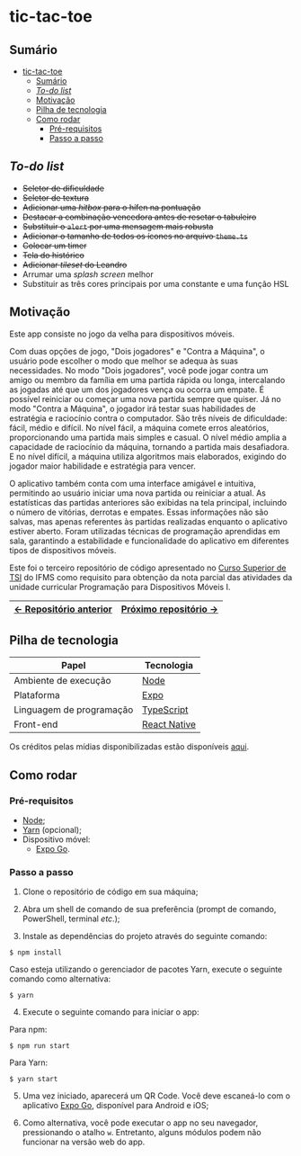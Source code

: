 # tic-tac-toe

## Sumário

- [tic-tac-toe](#tic-tac-toe)
  - [Sumário](#sumário)
  - [_To-do list_](#to-do-list)
  - [Motivação](#motivação)
  - [Pilha de tecnologia](#pilha-de-tecnologia)
  - [Como rodar](#como-rodar)
    - [Pré-requisitos](#pré-requisitos)
    - [Passo a passo](#passo-a-passo)

## _To-do list_

- ~~Seletor de dificuldade~~
- ~~Seletor de textura~~
- ~~Adicionar uma _hitbox_ para o hífen na pontuação~~
- ~~Destacar a combinação vencedora antes de resetar o tabuleiro~~
- ~~Substituir o `alert` por uma mensagem mais robusta~~
- ~~Adicionar o tamanho de todos os ícones no arquivo `theme.ts`~~
- ~~Colocar um timer~~
- ~~Tela do histórico~~
- ~~Adicionar _tileset_ do Leandro~~
- Arrumar uma _splash screen_ melhor
- Substituir as três cores principais por uma constante e uma função HSL

## Motivação

Este app consiste no jogo da velha para dispositivos móveis.

Com duas opções de jogo, "Dois jogadores" e "Contra a Máquina", o usuário pode escolher o modo que melhor se adequa às suas necessidades. No modo "Dois jogadores", você pode jogar contra um amigo ou membro da família em uma partida rápida ou longa, intercalando as jogadas até que um dos jogadores vença ou ocorra um empate. É possível reiniciar ou começar uma nova partida sempre que quiser. Já no modo "Contra a Máquina", o jogador irá testar suas habilidades de estratégia e raciocínio contra o computador. São três níveis de dificuldade: fácil, médio e difícil. No nível fácil, a máquina comete erros aleatórios, proporcionando uma partida mais simples e casual. O nível médio amplia a capacidade de raciocínio da máquina, tornando a partida mais desafiadora. E no nível difícil, a máquina utiliza algoritmos mais elaborados, exigindo do jogador maior habilidade e estratégia para vencer.

O aplicativo também conta com uma interface amigável e intuitiva, permitindo ao usuário iniciar uma nova partida ou reiniciar a atual. As estatísticas das partidas anteriores são exibidas na tela principal, incluindo o número de vitórias, derrotas e empates. Essas informações não são salvas, mas apenas referentes às partidas realizadas enquanto o aplicativo estiver aberto. Foram utilizadas técnicas de programação aprendidas em sala, garantindo a estabilidade e funcionalidade do aplicativo em diferentes tipos de dispositivos móveis.

Este foi o terceiro repositório de código apresentado no [Curso Superior de TSI](https://www.ifms.edu.br/campi/campus-aquidauana/cursos/graduacao/sistemas-para-internet/sistemas-para-internet) do IFMS como requisito para obtenção da nota parcial das atividades da unidade curricular Programação para Dispositivos Móveis I.

| [&larr; Repositório anterior](https://github.com/mdccg/minesweeper-mobile) | [Próximo repositório &rarr;]([#](https://github.com/mdccg/weather-app)) |
|-|-|

## Pilha de tecnologia

| Papel | Tecnologia |
|-|-|
| Ambiente de execução | [Node](https://nodejs.org/en/) |
| Plataforma | [Expo](https://expo.dev/) | 
| Linguagem de programação | [TypeScript](https://www.typescriptlang.org/) |
| Front-end | [React Native](https://reactnative.dev/) |

Os créditos pelas mídias disponibilizadas estão disponíveis [aqui](./assets/README.md).

<!-- Adicionar galeria aqui -->

## Como rodar

### Pré-requisitos

- [Node](https://nodejs.org/en/download/);
- [Yarn](https://yarnpkg.com/) (opcional);
- Dispositivo móvel:
  - [Expo Go](https://expo.dev/client).

### Passo a passo

1. Clone o repositório de código em sua máquina;
   
2. Abra um shell de comando de sua preferência (prompt de comando, PowerShell, terminal _etc_.);
   
3. Instale as dependências do projeto através do seguinte comando:

```console
$ npm install
```

Caso esteja utilizando o gerenciador de pacotes Yarn, execute o seguinte comando como alternativa:

```console
$ yarn
```

4. Execute o seguinte comando para iniciar o app:

Para npm:

```console
$ npm run start
```

Para Yarn:

```console
$ yarn start
```

5. Uma vez iniciado, aparecerá um QR Code. Você deve escaneá-lo com o aplicativo [Expo Go](https://expo.dev/client), disponível para Android e iOS;

6. Como alternativa, você pode executar o app no seu navegador, pressionando o atalho `w`. Entretanto, alguns módulos podem não funcionar na versão web do app.
